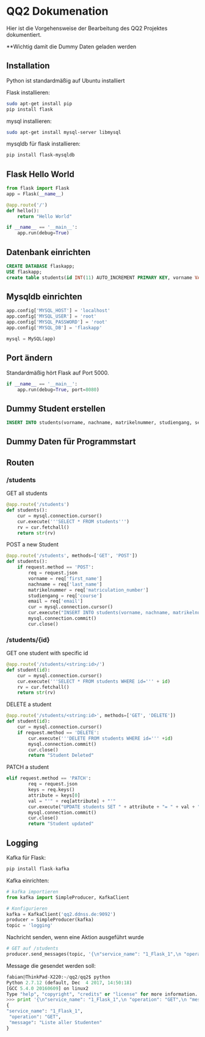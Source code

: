 # QQ2 Dokumenation
Hier ist die Vorgehensweise der Bearbeitung des QQ2 Projektes dokumentiert.

**Wichtig damit die Dummy Daten geladen werden
## Installation

Python ist standardmäßig auf Ubuntu installiert

Flask installieren:
```sh
sudo apt-get install pip
pip install flask
```
mysql installieren:
```sh
sudo apt-get install mysql-server libmysql
```
mysqldb für flask installieren:
```sh
pip install flask-mysqldb
```
## Flask Hello World

```python
from flask import Flask
app = Flask(__name__)

@app.route('/')
def hello():
    return "Hello World"

if __name__ == '__main__':
    app.run(debug=True)
```

## Datenbank einrichten

```sql
CREATE DATABASE flaskapp;
USE flaskapp;
create table students(id INT(11) AUTO_INCREMENT PRIMARY KEY, vorname VARCHAR(100), nachname VARCHAR(100), matrikelnummer INT(11), studiengang VARCHAR(100), semester INT(11), email VARCHAR(100));
```

## Mysqldb einrichten

```python
app.config['MYSQL_HOST'] = 'localhost'
app.config['MYSQL_USER'] = 'root'
app.config['MYSQL_PASSWORD'] = 'root'
app.config['MYSQL_DB'] = 'flaskapp'

mysql = MySQL(app)
```

## Port ändern

Standardmäßig hört Flask auf Port 5000.

```python
if __name__ == '__main__':
    app.run(debug=True, port=8080)
```

## Dummy Student erstellen

```sql
INSERT INTO students(vorname, nachname, matrikelnummer, studiengang, semester, email) VALUES ("Max", "Mustermann", 12345678, "Medieninformatik", 5, "max@mustermann.edu");
```

## Dummy Daten für Programmstart


## Routen

### /students
GET all students
```python
@app.route('/students')
def students():
    cur = mysql.connection.cursor()
    cur.execute('''SELECT * FROM students''')
    rv = cur.fetchall()
    return str(rv)
```
POST a new Student

```python
@app.route('/students', methods=['GET', 'POST'])
def students():
    if request.method == 'POST':
        req = request.json
        vorname = req['first_name']
        nachname = req['last_name']
        matrikelnummer = req['matriculation_number']
        studiengang = req['course']
        email = req['email']
        cur = mysql.connection.cursor()
        cur.execute("INSERT INTO students(vorname, nachname, matrikelnummer, studiengang, email) VALUES (%s, %s, %s, %s, %s)", (vorname, nachname, matrikelnummer, studiengang, email))
        mysql.connection.commit()
        cur.close()
```

### /students/{id}
GET one student with specific id
```python
@app.route('/students/<string:id>/')
def student(id):
    cur = mysql.connection.cursor()
    cur.execute('''SELECT * FROM students WHERE id=''' + id)
    rv = cur.fetchall()
    return str(rv)
```

DELETE a student

```python
@app.route('/students/<string:id>', methods=['GET', 'DELETE'])
def student(id):
    cur = mysql.connection.cursor()
    if request.method == 'DELETE':
        cur.execute('''DELETE FROM students WHERE id=''' +id)
        mysql.connection.commit()
        cur.close()
        return "Student Deleted"
```

PATCH a student

```python
elif request.method == 'PATCH':
        req = request.json
        keys = req.keys()
        attribute = keys[0]
        val = "'" + req[attribute] + "'"
        cur.execute("UPDATE students SET " + attribute + "= " + val + " WHERE id="+ id)
        mysql.connection.commit()
        cur.close()
        return "Student updated"
```

## Logging

Kafka für Flask:

```python
pip install flask-kafka
```

Kafka einrichten:


```python
# kafka importieren
from kafka import SimpleProducer, KafkaClient

# Konfigurieren
kafka = KafkaClient('qq2.ddnss.de:9092')
producer = SimpleProducer(kafka)
topic = 'logging'

```


Nachricht senden, wenn eine Aktion ausgeführt wurde


```python
# GET auf /students
producer.send_messages(topic, '{\n"service_name": "1_Flask_1",\n "operation": "GET",\n "message": "Liste aller Studenten"\n}')

```

Message die gesendet werden soll:


```python
fabian@ThinkPad-X220:~/qq2/qq2$ python
Python 2.7.12 (default, Dec  4 2017, 14:50:18) 
[GCC 5.4.0 20160609] on linux2
Type "help", "copyright", "credits" or "license" for more information.
>>> print '{\n"service_name": "1_Flask_1",\n "operation": "GET",\n "message": "Liste aller Studenten"\n}'
{
"service_name": "1_Flask_1",
 "operation": "GET",
 "message": "Liste aller Studenten"
}

```

